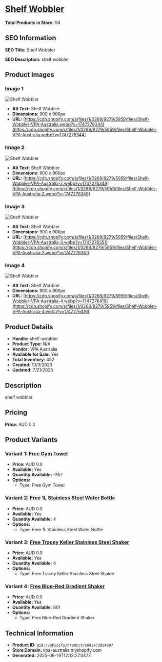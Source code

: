 # [Shelf Wobbler](https://vpa-australia.myshopify.com/products/shelf-wobbler)

**Total Products in Store:** 94

## SEO Information

**SEO Title:** Shelf Wobbler

**SEO Description:** shelf wobbler

## Product Images

### Image 1
![Shelf Wobbler](https://cdn.shopify.com/s/files/1/0268/9279/5959/files/Shelf-Wobbler-VPA-Australia.webp?v=1747276344)

- **Alt Text:** Shelf Wobbler
- **Dimensions:** 900 x 900px
- **URL:** [https://cdn.shopify.com/s/files/1/0268/9279/5959/files/Shelf-Wobbler-VPA-Australia.webp?v=1747276344](https://cdn.shopify.com/s/files/1/0268/9279/5959/files/Shelf-Wobbler-VPA-Australia.webp?v=1747276344)

### Image 2
![Shelf Wobbler](https://cdn.shopify.com/s/files/1/0268/9279/5959/files/Shelf-Wobbler-VPA-Australia-2.webp?v=1747276348)

- **Alt Text:** Shelf Wobbler
- **Dimensions:** 900 x 900px
- **URL:** [https://cdn.shopify.com/s/files/1/0268/9279/5959/files/Shelf-Wobbler-VPA-Australia-2.webp?v=1747276348](https://cdn.shopify.com/s/files/1/0268/9279/5959/files/Shelf-Wobbler-VPA-Australia-2.webp?v=1747276348)

### Image 3
![Shelf Wobbler](https://cdn.shopify.com/s/files/1/0268/9279/5959/files/Shelf-Wobbler-VPA-Australia-3.webp?v=1747276351)

- **Alt Text:** Shelf Wobbler
- **Dimensions:** 900 x 900px
- **URL:** [https://cdn.shopify.com/s/files/1/0268/9279/5959/files/Shelf-Wobbler-VPA-Australia-3.webp?v=1747276351](https://cdn.shopify.com/s/files/1/0268/9279/5959/files/Shelf-Wobbler-VPA-Australia-3.webp?v=1747276351)

### Image 4
![Shelf Wobbler](https://cdn.shopify.com/s/files/1/0268/9279/5959/files/Shelf-Wobbler-VPA-Australia-4.webp?v=1747276416)

- **Alt Text:** Shelf Wobbler
- **Dimensions:** 900 x 900px
- **URL:** [https://cdn.shopify.com/s/files/1/0268/9279/5959/files/Shelf-Wobbler-VPA-Australia-4.webp?v=1747276416](https://cdn.shopify.com/s/files/1/0268/9279/5959/files/Shelf-Wobbler-VPA-Australia-4.webp?v=1747276416)

## Product Details

- **Handle:** shelf-wobbler
- **Product Type:** N/A
- **Vendor:** VPA Australia
- **Available for Sale:** Yes
- **Total Inventory:** 452
- **Created:** 10/3/2023
- **Updated:** 7/21/2025

## Description

shelf wobbler

## Pricing

**Price:** AUD 0.0

## Product Variants

### Variant 1: [Free Gym Towel](https://vpa-australia.myshopify.com/products/shelf-wobbler)

- **Price:** AUD 0.0
- **Available:** Yes
- **Quantity Available:** -357
- **Options:**
  - Type: Free Gym Towel

### Variant 2: [Free 1L Stainless Steel Water Bottle](https://vpa-australia.myshopify.com/products/shelf-wobbler)

- **Price:** AUD 0.0
- **Available:** Yes
- **Quantity Available:** 4
- **Options:**
  - Type: Free 1L Stainless Steel Water Bottle

### Variant 3: [Free Tracey Keller Stainless Steel Shaker](https://vpa-australia.myshopify.com/products/shelf-wobbler)

- **Price:** AUD 0.0
- **Available:** Yes
- **Quantity Available:** 4
- **Options:**
  - Type: Free Tracey Keller Stainless Steel Shaker

### Variant 4: [Free Blue-Red Gradient Shaker](https://vpa-australia.myshopify.com/products/shelf-wobbler)

- **Price:** AUD 0.0
- **Available:** Yes
- **Quantity Available:** 801
- **Options:**
  - Type: Free Blue-Red Gradient Shaker

## Technical Information

- **Product ID:** `gid://shopify/Product/6842472824887`
- **Store Domain:** vpa-australia.myshopify.com
- **Generated:** 2025-08-19T12:12:27.047Z

